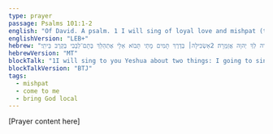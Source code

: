 ```yaml
---
type: prayer
passage: Psalms 101:1-2
english: "Of David. A psalm. 1 I will sing of loyal love and mishpat (the for-me-to's); I will sing praises to you, O Yahweh. 2 I will attentively weave and ponder the way of completeness, not lacking and blemishlessness. When will you come to me? I will walk in the completeness and blemishlessness of my heart in the midst of my house and household."
englishVersion: "LEB+"
hebrew: "לְדָוִד מִזְמוֹר חֶֽסֶד־וּמִשְׁפָּט אָשִׁירָה לְךָ יְהוָה אֲזַמֵּֽרָה׃ 2אַשְׂכִּילָה׀ בְּדֶרֶךְ תָּמִים מָתַי תָּבוֹא אֵלָי אֶתְהַלֵּךְ בְּתָם־לְבָבִי בְּקֶרֶב בֵּיתִֽי׃"
hebrewVersion: "MT"
blockTalk: "1I will sing to you Yeshua about two things: I going to sing about big love. I going to sing about everyone's dues and for-me-toos. I move strings with hands. i gonna make music and sounds for you Yeshua. 2 I gonna do this too: I gonna try to bring together all my understandings. like a weaver. test local 12-22-24 1001 am "
blockTalkVersion: "BTJ"
tags:
  - mishpat
  - come to me
  - bring God local
---
```


[Prayer content here]
